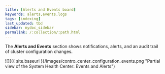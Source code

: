 ```yaml
---
title: [Alerts and Events board]
keywords: alerts,events,logs
tags: [indexing]
last_updated: tbd
sidebar: mydoc_sidebar
permalink: /:collection/:path.html
---
```


The **Alerts and Events** section shows notifications, alerts, and an audit
trail of cluster configuration changes.

 ![]({{ site.baseurl }}/images/contro_center_configuration_events.png "Partial view of the System Health Center: Events and Alerts")
